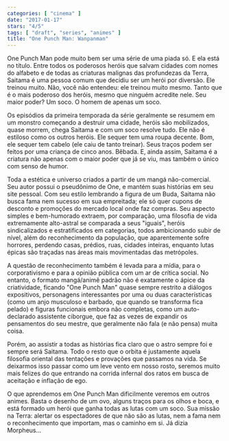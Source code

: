 ```yaml
---
categories: [ "cinema" ]
date: "2017-01-17"
stars: "4/5"
tags: [ "draft", "series", "animes" ]
title: "One Punch Man: Wanpanman"
---
```

One Punch Man pode muito bem ser uma série de uma piada só. E ela está
no título. Entre todos os poderosos heróis que salvam cidades com nomes
do alfabeto e de todas as criaturas malignas das profundezas da Terra,
Saitama é uma pessoa comum que decidiu ser um herói por diversão. Ele
treinou muito. Não, você não entendeu: ele treinou muito mesmo. Tanto
que é o mais poderoso dos heróis, mesmo que ninguém acredite nele. Seu
maior poder? Um soco. O homem de apenas um soco.

Os episódios da primeira temporada da série geralmente se resumem em
um monstro começando a destruir uma cidade, heróis são mobilizados,
quase morrem, chega Saitama e com um soco resolve tudo. Ele não é
estiloso como os outros heróis. Ele sequer tem uma roupa decente. Bom,
ele sequer tem cabelo (ele caiu de tanto treinar). Seus traços podem
ser feitos por uma criança de cinco anos. Bêbada. E, ainda assim,
Saitama é a criatura não apenas com o maior poder que já se viu,
mas também o único com senso de humor.

Toda a estética e universo criados a partir de um mangá
não-comercial. Seu autor possui o pseudônimo de One, e mantém suas
histórias em seu site pessoal. Com seu estilo lembrando a figura de um
Buda, Saitama não busca fama nem sucesso em sua empreitada; ele só quer
cupons de desconto e promoções do mercado local onde faz compras. Seu
aspecto simples e bem-humorado extraem, por comparação, uma filosofia
de vida extremamente alto-astral se comparada a seus "iguais", heróis
sindicalizados e estratificados em categorias, todos ambicionando subir
de nível, além do reconhecimento da população, que aparentemente sofre
horrores, perdendo casas, prédios, ruas, cidades inteiras, enquanto lutas
épicas são traçadas nas áreas mais movimentadas das metrópoles.

A questão de reconhecimento também é levada para a mídia, para o
corporativismo e para a opinião pública com um ar de crítica social. No
entanto, o formato mangá/animê padrão não é exatamente o ápice da
criatividade, ficando "One Punch Man" quase sempre restrito a diálogos
expositivos, personagens interessantes por uma ou duas características
(como um anjo musculoso e barbado, que quando se transforma fica pelado)
e figuras funcionais embora não completas, como um auto-declarado
assistente ciborgue, que faz as vezes de expandir os pensamentos do seu
mestre, que geralmente não fala (e não pensa) muita coisa.

Porém, ao assistir a todas as histórias fica claro que o astro sempre
foi e sempre será Saitama. Todo o resto que o orbita é justamente
aquela filosofia oriental das tentações e provações que passamos
na vida. Se deixarmos isso passar como um leve vento em nosso rosto,
seremos muito mais felizes do que entrando na corrida infernal dos ratos
em busca de aceitação e inflação de ego.

O que aprendemos em One Punch Man dificilmente veremos em outros
animes. Basta o desenho de um ovo, alguns traços para os olhos e boca,
e está formado um herói que ganha todas as lutas com um soco. Sua
missão na Terra: alertar os espectadores de que não são as lutas,
nem a fama nem o reconhecimento que importam, mas o caminho em si. Já
dizia Morpheus...
